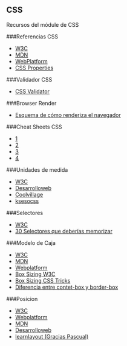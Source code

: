 ## CSS
Recursos del módule de CSS


###Referencias CSS
* [W3C](http://www.w3.org/TR/#tr_CSS)
* [MDN](https://developer.mozilla.org/en-US/docs/Web/CSS/Reference)
* [WebPlatform](https://docs.webplatform.org/wiki/css/properties)
* [CSS Properties](http://meiert.com/en/indices/css-properties/)

###Validador CSS
* [CSS Validator](https://jigsaw.w3.org/css-validator/)

###Browser Render
* [Esquema de cómo renderiza el navegador](http://slides.com/joanleon/buenas-practicas-javascript#/2/5)

###Cheat Sheets CSS
* [1](http://media.mediatemple.netdna-cdn.com/wp-content/uploads/images/css3-cheat-sheet/css3-cheat-sheet.pdf)
* [2](http://lenguajecss.com/)
* [3](http://www.cheatography.com/davechild/cheat-sheets/css2/pdf/)
* [4](http://lesliefranke.com/files/reference/csscheatsheet.html)

###Unidades de medida
* [W3C](http://www.w3.org/Style/Examples/007/units.en.html)
* [Desarrolloweb](http://www.desarrolloweb.com/articulos/unidades-medida-css-responsive.html)
* [Coolvillage](http://coolvillage.es/unidades-de-medida-en-css/)
* [ksesocss](http://ksesocss.blogspot.com/2014/01/medidas-Css-Absolutas-relativas.html)


###Selectores
* [W3C](http://www.w3.org/TR/CSS2/selector.html)
* [30 Selectores que deberías memorizar](https://gist.github.com/nucliweb/855f642c3fb7c31b61a9)


###Modelo de Caja
* [W3C](http://www.w3.org/TR/CSS2/box.html)
* [MDN](https://developer.mozilla.org/en-US/docs/Web/CSS/box_model)
* [Webplatform](https://docs.webplatform.org/wiki/tutorials/box_model)
* [Box Sizing W3C](http://www.w3.org/TR/2015/WD-css3-ui-20150519/#propdef-box-sizing)
* [Box Sizing CSS Tricks](https://css-tricks.com/box-sizing/)
* [Diferencia entre contet-box y border-box](http://codepen.io/carolineartz/full/ogVXZj)

###Posicion
* [W3C](http://www.w3.org/TR/css3-positioning/)
* [Webplatform](https://docs.webplatform.org/wiki/css/properties/position)
* [MDN](https://developer.mozilla.org/es/docs/Web/CSS/position)
* [Desarrolloweb](http://www.desarrolloweb.com/articulos/atributo-position-css.html)
* [learnlayout (Gracias Pascual)](http://es.learnlayout.com/position.html)
